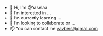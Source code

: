 - 👋 Hi, I’m @Yaselaa
- 👀 I’m interested in ...
- 🌱 I’m currently learning ...
- 💞️ I’m looking to collaborate on ...
- 📫 You can contact me yavbers@gmail.com

<!---
Yaselaa/Yaselaa is a ✨ special ✨ repository because its `README.md` (this file) appears on your GitHub profile.
You can click the Preview link to take a look at your changes.
--->
